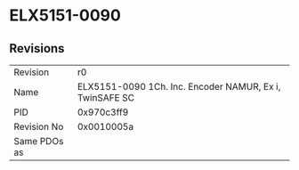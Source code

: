 # ELX5151-0090

## Revisions
<table>
<tr>
<td>Revision</td>
<td>r0</td>
</tr>
<tr>
<td>Name</td>
<td>ELX5151-0090 1Ch. Inc. Encoder NAMUR, Ex i, TwinSAFE SC</td>
</tr>
<tr>
<td>PID</td>
<td>0x970c3ff9</td>
</tr>
<tr>
<td>Revision No</td>
<td>0x0010005a</td>
</tr>
<tr>
<td>Same PDOs as</td>
<td></td>
</tr>
</table>
